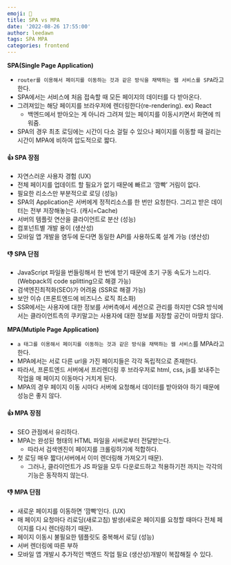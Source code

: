 ```yaml
---
emoji: 🧐
title: SPA vs MPA
date: '2022-08-26 17:55:00'
author: leedawn
tags: SPA MPA
categories: frontend
---
```


**SPA(Single Page Application)**

- `router를 이용해서 페이지를 이동하는 것과 같은 방식을 채택하는 웹 서비스를 SPA`라고 한다.
- SPA에서는 서비스에 처음 접속할 때 모든 페이지의 데이터를 다 받아온다.
- 그려져있는 해당 페이지를 브라우저에 렌더링한다(re-rendering). ex) React
  - 백엔드에서 받아오는 게 아니라 그려져 있는 페이지를 이동시키면서 화면에 띄워줌.
- SPA의 경우 최초 로딩에는 시간이 다소 걸릴 수 있으나 페이지를 이동할 때 걸리는 시간이 MPA에 비하여 압도적으로 짧다.

#### 👍 SPA 장점

- 자연스러운 사용자 경험 (UX)
- 전체 페이지를 업데이트 할 필요가 없기 때문에 빠르고 ‘깜빡’ 거림이 없다.
- 필요한 리소스만 부분적으로 로딩 (성능)
- SPA의 Application은 서버에게 정적리소스를 한 번만 요청한다. 그리고 받은 데이터는 전부 저장해놓는다. (캐시=Cache)
- 서버의 템플릿 연산을 클라이언트로 분산 (성능)
- 컴포넌트별 개발 용이 (생산성)
- 모바일 앱 개발을 염두에 둔다면 동일한 API를 사용하도록 설계 가능 (생산성)

#### 👎 SPA 단점

- JavaScript 파일을 번들링해서 한 번에 받기 때문에 초기 구동 속도가 느리다. (Webpack의 code splitting으로 해결 가능)
- 검색엔진최적화(SEO)가 어려움 (SSR로 해결 가능)
- 보안 이슈 (프론트엔드에 비즈니스 로직 최소화)
- SSR에서는 사용자에 대한 정보를 서버측에서 세션으로 관리를 하지만 CSR 방식에서는 클라이언트측의 쿠키말고는 사용자에 대한 정보를 저장할 공간이 마땅치 않다.

**MPA(Mutiple Page Application)**

- `a 태그를 이용해서 페이지를 이동하는 것과 같은 방식을 채택하는 웹 서비스`를 MPA라고 한다.
- MPA에서는 서로 다른 url을 가진 페이지들은 각각 독립적으로 존재한다.
- 따라서, 프론트엔드 서버에서 프리렌더링 후 브라우저로 html, css, js를 보내주는 작업을 매 페이지 이동마다 거치게 된다.
- MPA의 경우 페이지 이동 시마다 서버에 요청해서 데이터를 받아와야 하기 때문에 성능은 좋지 않다.

#### 👍 MPA 장점

- SEO 관점에서 유리하다.
- MPA는 완성된 형태의 HTML 파일을 서버로부터 전달받는다.
  - 따라서 검색엔진이 페이지를 크롤링하기에 적합하다.
- 첫 로딩 매우 짧다(서버에서 이미 렌더링해 가져오기 때문).
  - 그러나, 클라이언트가 JS 파일을 모두 다운로드하고 적용하기전 까지는 각각의 기능은 동작하지 않는다.

#### 👎 MPA 단점

- 새로운 페이지를 이동하면 ‘깜빡’인다. (UX)
- 매 페이지 요청마다 리로딩(새로고침) 발생(새로운 페이지를 요청할 때마다 전체 페이지를 다시 렌더링하기 때문).
- 페이지 이동시 불필요한 템플릿도 중복해서 로딩 (성능)
- 서버 렌더링에 따른 부하
- 모바일 앱 개발시 추가적인 백엔드 작업 필요 (생산성)개발이 복잡해질 수 있다.

